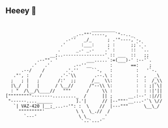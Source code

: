 ## Heeey 👋

```

                                 _________
                          _.--""'-----,   `"--.._
                       .-''   _/_      ; .'"----,`-,
                     .'      :___:     ; :      ;;`.`.
                    .      _.- _.-    .' :      ::  `..
                 __;..----------------' :: ___  ::   ;;
            .--"". '           ___.....`:=(___)-' :--'`.
          .'   .'         .--''__       :       ==:    ;
      .--/    /        .'.''     ``-,   :         :   '`-.
   ."', :    /       .'-`\\       .--.\ :         :  ,   _\
  ;   ; |   ;       /:'  ;;      /__  \\:         :  :  /_\\
  |\_/  |   |      / \__//      /"--\\ \:         :  : ;|`\|    
  : "  /\__/\____//   """      /     \\ :         :  : :|'||
["""""""""--------........._  /      || ;      __.:--' :|//|
 "------....______         ].'|      // |--"""'__...-'`\ \//
   `| VAZ-420 |__;_...--'": :  \    //  |---"""      \__\_/
     """""""""'            \ \  \_.//  /
       `---'                \ \_     _'
                             `--`---'  
```

<!--
**renanmav/renanmav** is a ✨ _special_ ✨ repository because its `README.md` (this file) appears on your GitHub profile.

Here are some ideas to get you started:

- 🔭 I’m currently working on ...
- 🌱 I’m currently learning ...
- 👯 I’m looking to collaborate on ...
- 🤔 I’m looking for help with ...
- 💬 Ask me about ...
- 📫 How to reach me: ...
- 😄 Pronouns: ...
- ⚡ Fun fact: ...
-->
